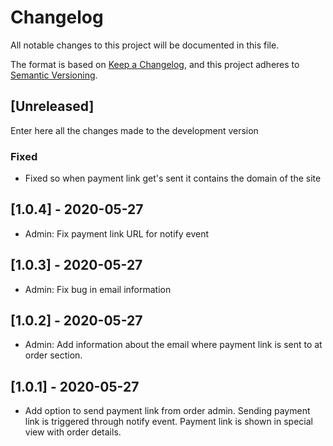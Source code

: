 # Changelog
All notable changes to this project will be documented in this file.

The format is based on [Keep a Changelog](https://keepachangelog.com/en/1.0.0/),
and this project adheres to [Semantic Versioning](https://semver.org/spec/v2.0.0.html).

## [Unreleased]

Enter here all the changes made to the development version

### Fixed

- Fixed so when payment link get's sent it contains the domain of the site

## [1.0.4] - 2020-05-27

- Admin: Fix payment link URL for notify event

## [1.0.3] - 2020-05-27

- Admin: Fix bug in email information

## [1.0.2] - 2020-05-27

- Admin: Add information about the email where payment link is sent to at
  order section.

## [1.0.1] - 2020-05-27

- Add option to send payment link from order admin. Sending payment link is
  triggered through notify event. Payment link is shown in special view with
  order details.
